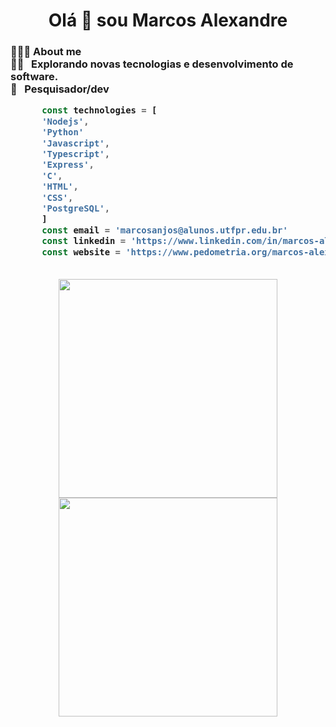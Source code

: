 <h1 align = " center " > Olá 👋 sou Marcos Alexandre </ h1 >
<h3 > 👨🏻‍💻 About me </ h3 >

<div align='left'>
  🕵‍♂ &nbsp; Explorando novas tecnologias e desenvolvimento de software. </br>
  💼 &nbsp; Pesquisador/dev
</div>

```javascript
      const technologies = [
      'Nodejs',
      'Python'
      'Javascript',
      'Typescript',
      'Express',
      'C',
      'HTML',
      'CSS',
      'PostgreSQL',
      ]
      const email = 'marcosanjos@alunos.utfpr.edu.br'
      const linkedin = 'https://www.linkedin.com/in/marcos-alex/'
      const website = 'https://www.pedometria.org/marcos-alexandre-dos-anjos/'
      
```

<p align='center'>
  <a href="#"><img src="https://github-readme-stats.vercel.app/api?username=marcosanjos&show_icons=true&count_private=true&theme=dark" width="350"></a>
  <a href="#"><img src="https://github-readme-stats.vercel.app/api/top-langs/?username=marcosanjos&layout=compact&theme=dark" width="350"></a>
</p>


